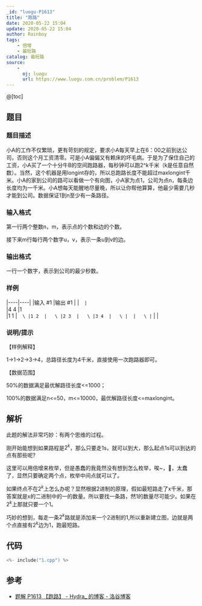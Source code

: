 ```yaml
---
_id: "luogu-P1613"
title: "跑路"
date: 2020-05-22 15:04
update: 2020-05-22 15:04
author: Rainboy
tags:
    - 倍增
    - 最短路
catalog: 最短路
source: 
    - 
      oj: luogu
      url: https://www.luogu.com.cn/problem/P1613
---
```


@[toc]

## 题目



### 题目描述

小A的工作不仅繁琐，更有苛刻的规定，要求小A每天早上在6：00之前到达公司，否则这个月工资清零。可是小A偏偏又有赖床的坏毛病。于是为了保住自己的工资，小A买了一个十分牛B的空间跑路器，每秒钟可以跑2^k千米（k是任意自然数）。当然，这个机器是用longint存的，所以总跑路长度不能超过maxlongint千米。小A的家到公司的路可以看做一个有向图，小A家为点1，公司为点n，每条边长度均为一千米。小A想每天能醒地尽量晚，所以让你帮他算算，他最少需要几秒才能到公司。数据保证1到n至少有一条路径。




### 输入格式
第一行两个整数n，m，表示点的个数和边的个数。

接下来m行每行两个数字u，v，表示一条u到v的边。




### 输出格式

一行一个数字，表示到公司的最少秒数。




### 样例

|----|----|
|输入 #1  |输出 #1  |
|```  |```  \
|4 4  |1  \
|1 1  |```  \
|1 2  |   \
|2 3  |   \
|3 4  |   \
|  |   \
|```  |   |



### 说明/提示
【样例解释】

1->1->2->3->4，总路径长度为4千米，直接使用一次跑路器即可。

【数据范围】

50%的数据满足最优解路径长度<=1000；

100%的数据满足n<=50，m<=10000，最优解路径长度<=maxlongint。



## 解析

此题的解法非常巧妙：有两个思维的过程。

刚开始能想到如果路程是$2^k$，那么只要走1s，就可以到大，那么起点1s可以到达的点有那些呢?

这里可以用倍增来枚举，但是愚蠢的我竟然没有想到怎么枚举，唉~，👾，太蠢了，显然只要确定两个点，枚举中间点就可以了。

如果终点不在$2^k$上怎么办呢？显然根据2进制的原理，假如最短路走了x千米，那答案就是x的二进制中的一的数量。所以要找一条路，然1的数量尽可能少。如果在$2^k$上那就只要一个1。

巧妙的想到，每走一条$2^k$路就是添加来一个2进制的1,所以重新建立图，边就是两个点直接有$2^k$边为1，跑最短路。


## 代码

```c
<%- include("1.cpp") %>
```

## 参考

- [题解 P1613 【跑路】 - Hydra_ 的博客 - 洛谷博客](https://www.luogu.com.cn/blog/heye0213/solution-p1613)
